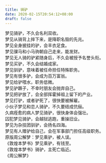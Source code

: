 ```yaml
---
title: 骑驴
date: 2020-02-15T20:54:12+08:00
draft: false
---
```


梦见骑驴，不久会名利双收。<br>
梦见从骑背上摔下来，是降职名毁的先兆。<br>
梦见全身披挂的驴，会丰衣足食。<br>
梦见骒马和小马驹朝自己走来，能发财。<br>
梦见无人骑的驴紧随身后，不久会被授予名誉头衔。<br>
梦见买驴，不久会结婚成家。<br>
梦见驯驴，意味着被任命担任特殊职务。<br>
梦见有很多驴，会成为百万富翁。<br>
梦见给驴喂水，职务低微。<br>
梦见驴蹶子，不幸时朋友会抛弃自己。<br>
梦见把驴放了，会全部挥霍掉祖上留下的产业。<br>
梦见打驴，或者驴死了，很快要被解雇。<br>
小伙子梦见和恋人骑驴，不久要结成伉俪。<br>
久病痊愈的病人梦见骑驴，很快身体会强壮。<br>
囚犯梦见骑驴，会越狱逃跑，重操旧业。<br>
梦见为杂技团驯驴，会扬名四海。<br>
梦见有人赠驴给自己，会在军事部门担任高级职务。<br>
原版周公解梦：梦见乘驴，被人误。<br>
《敦煌本梦书》梦见乘驴，有钱至。<br>
《敦煌本梦书》骑驴，主死亡临近。<br>
《周公解梦》